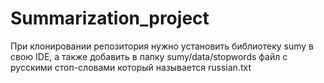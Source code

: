 # Summarization_project
При клонировании репозитория нужно установить библиотеку sumy в свою IDE, а также добавить в папку sumy/data/stopwords файл с русскими стоп-словами который называется russian.txt
